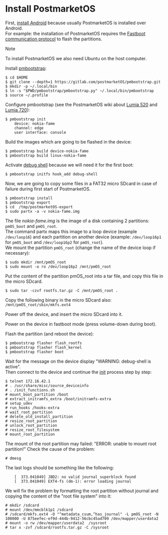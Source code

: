 # Install PostmarketOS

First, [install Android](/content/android/README.md) because usually PostmarketOS is installed over Android.  
For example: the installation of PostmarketOS requires the [Fastboot communication protocol](https://en.wikipedia.org/wiki/Fastboot) to flash the partitions.

> [!NOTE]
> To install PostmarketOS we also need Ubuntu on the host computer.

Install [pmbootstrap](https://wiki.postmarketos.org/wiki/Pmbootstrap#Installation):
```
$ cd $HOME
$ git clone --depth=1 https://gitlab.com/postmarketOS/pmbootstrap.git
$ mkdir -p ~/.local/bin
$ ln -s "$PWD/pmbootstrap/pmbootstrap.py" ~/.local/bin/pmbootstrap
$ source ~/.profile
```

Configure pmbootstrap (see the PostmarketOS wiki about [Lumia 520](https://wiki.postmarketos.org/wiki/Nokia_Lumia_520_(nokia-fame)) and [Lumia 720](https://wiki.postmarketos.org/wiki/Nokia_Lumia_720_(nokia-zeal))):
```
$ pmbootstrap init
	device: nokia-fame
	channel: edge
	user interface: console
```

Build the images which are going to be flashed in the device:
```
$ pmbootstrap build device-nokia-fame
$ pmbootstrap build linux-nokia-fame
```

Activate [debug shell](https://wiki.postmarketos.org/wiki/Inspecting_the_initramfs#Enable_the_debug_shell) because we will need it for the first boot:
```
$ pmbootstrap initfs hook_add debug-shell
```

Now, we are going to copy some files in a FAT32 micro SDcard in case of failure during first start of PostmarketOS.
```
$ pmbootstrap install
$ pmbootstrap export
$ cd  /tmp/postmarketOS-export
$ sudo partx -a -v nokia-fame.img
```
The file _nokia-fame.img_ is the image of a disk containing 2 partitions: `pmOS_boot` and `pmOS_root`.  
The command partx maps this image to a loop device (example `/dev/loop16`) and each partition on another device (example: `/dev/loop16p1` for `pmOS_boot` and `/dev/loop16p2` for `pmOS_root`).  
We mount the partition `pmOS_root` (change the name of the device loop if necessary):
```
$ sudo mkdir /mnt/pmOS_root
$ sudo mount -o ro /dev/loop16p2 /mnt/pmOS_root
```
Put the content of the partition pmOS_root into a tar file, and copy this file in the micro SDcard.
```
$ sudo tar -czvf rootfs.tar.gz -C /mnt/pmOS_root .
```
Copy the following binary in the micro SDcard also:  
`/mnt/pmOS_root/sbin/mkfs.ext4`

Power off the device, and insert the micro SDcard into it.  

Power on the device in fastboot mode (press volume-down during boot).  

Flash the partition (and reboot the device):
```
$ pmbootstrap flasher flash_rootfs
$ pmbootstrap flasher flash_kernel
$ pmbootstrap flasher boot
```

Wait for the message on the device display "WARNING: debug-shell is active".  
Then connect to the device and continue the [init](https://gitlab.com/postmarketOS/pmaports/-/blob/master/main/postmarketos-initramfs/init.sh) process step by step:
```
$ telnet 172.16.42.1
# . /usr/share/misc/source_deviceinfo
# . /init_functions.sh
# mount_boot_partition /boot
# extract_initramfs_extra /boot/initramfs-extra
# setup_udev
# run_hooks /hooks-extra
# wait_root_partition
# delete_old_install_partition
# resize_root_partition
# unlock_root_partition
# resize_root_filesystem
# mount_root_partition
```

The mount of the root partition may failed: "ERROR: unable to mount root partition!"
Check the cause of the problem:  
```
# dmesg
```
The last logs should be something like the following:  
```
	[  373.041049] JBD2: no valid journal superblock found
	[  373.041049] EXT4-fs (dm-1): error loading journal
```

We will fix the problem by formatting the root partition without journal and copying the content of the "root file system" into it:
```
# mkdir /sdcard
# mount /dev/mmcblk1p1 /sdcard
# /sdcard/mkfs.ext4 -O "^metadata_csum,^has_journal" -L pmOS_root -N 100000 -U 875eefec-ef9d-444b-9412-56cbc45ad709 /dev/mapper/userdata2
# mount -o rw /dev/mapper/userdata2  /sysroot
# tar x -zvf /sdcard/rootfs.tar.gz -C /sysroot
```






